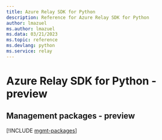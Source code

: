 ```yaml
---
title: Azure Relay SDK for Python
description: Reference for Azure Relay SDK for Python
author: lmazuel
ms.author: lmazuel
ms.data: 03/21/2023
ms.topic: reference
ms.devlang: python
ms.service: relay
---
```

# Azure Relay SDK for Python - preview

## Management packages - preview
[!INCLUDE [mgmt-packages](relay-mgmt-index.md)]